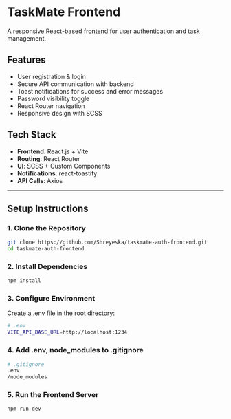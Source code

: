 # TaskMate Frontend

A responsive React-based frontend for user authentication and task management.

## Features

- User registration & login
- Secure API communication with backend
- Toast notifications for success and error messages
- Password visibility toggle
- React Router navigation
- Responsive design with SCSS

## Tech Stack

- **Frontend**: React.js + Vite
- **Routing**: React Router
- **UI**: SCSS + Custom Components
- **Notifications**: react-toastify
- **API Calls**: Axios

---

## Setup Instructions

### 1. Clone the Repository

```bash
git clone https://github.com/Shreyeska/taskmate-auth-frontend.git
cd taskmate-auth-frontend
```

### 2. Install Dependencies

```bash
npm install
```

### 3. Configure Environment

Create a .env file in the root directory:

```bash
# .env
VITE_API_BASE_URL=http://localhost:1234
```

### 4. Add .env, node_modules to .gitignore

```bash
# .gitignore
.env
/node_modules
```

### 5. Run the Frontend Server

```bash
npm run dev
```
